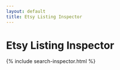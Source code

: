 ```yaml
---
layout: default
title: Etsy Listing Inspector
---
```


# Etsy Listing Inspector


{% include search-inspector.html %}


